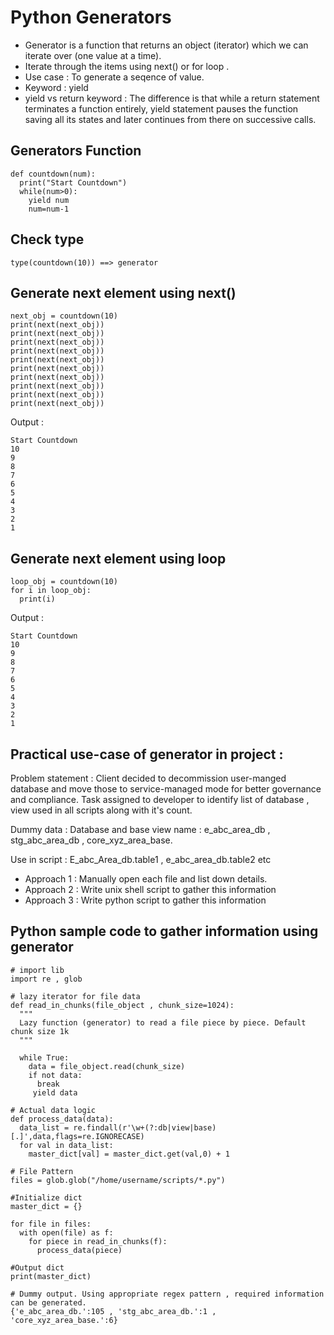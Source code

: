 # Python Generators
- Generator is a function that returns an object (iterator) which we can iterate over (one value at a time). 
- Iterate through the items using next() or for loop . 
- Use case : To generate a seqence of value.
- Keyword  : yield 
- yield vs return keyword : The difference is that while a return statement terminates a function entirely, yield statement pauses the function saving all its states and later continues from there on successive calls.

##  Generators Function
``` 
def countdown(num):
  print("Start Countdown")
  while(num>0):
    yield num
    num=num-1 
```  
## Check type
```
type(countdown(10)) ==> generator
```

## Generate next element using next()
```
next_obj = countdown(10)
print(next(next_obj))
print(next(next_obj))
print(next(next_obj))
print(next(next_obj))
print(next(next_obj))
print(next(next_obj))
print(next(next_obj))
print(next(next_obj))
print(next(next_obj))
print(next(next_obj))
```
Output :
```
Start Countdown
10
9
8
7
6
5
4
3
2
1
```

## Generate next element using loop 
```
loop_obj = countdown(10)
for i in loop_obj:
  print(i)
```
Output :
```
Start Countdown
10
9
8
7
6
5
4
3
2
1
```


## Practical use-case of generator in project : 
Problem statement : Client decided to decommission user-manged database and move those to service-managed mode for better governance and compliance.
Task assigned to developer to identify list of database , view used in all scripts along with it's count. 

Dummy data :
Database and base view name : e_abc_area_db , stg_abc_area_db , core_xyz_area_base.

Use in script : E_abc_Area_db.table1 ,  e_abc_area_db.table2 etc 


- Approach 1 : Manually open each file and list down details. 
- Approach 2 : Write unix shell script to gather this information
- Approach 3 : Write python script to gather this information


## Python sample code to gather information using generator

```
# import lib
import re , glob

# lazy iterator for file data
def read_in_chunks(file_object , chunk_size=1024):
  """
  Lazy function (generator) to read a file piece by piece. Default chunk size 1k 
  """
  
  while True:
    data = file_object.read(chunk_size)
    if not data:
      break
     yield data
  
# Actual data logic
def process_data(data):
  data_list = re.findall(r'\w+(?:db|view|base)[.]',data,flags=re.IGNORECASE)
  for val in data_list:
    master_dict[val] = master_dict.get(val,0) + 1
  
# File Pattern
files = glob.glob("/home/username/scripts/*.py")

#Initialize dict
master_dict = {}

for file in files:
  with open(file) as f:
    for piece in read_in_chunks(f):
      process_data(piece)
  
#Output dict
print(master_dict)

# Dummy output. Using appropriate regex pattern , required information can be generated.  
{'e_abc_area_db.':105 , 'stg_abc_area_db.':1 , 'core_xyz_area_base.':6}

```



